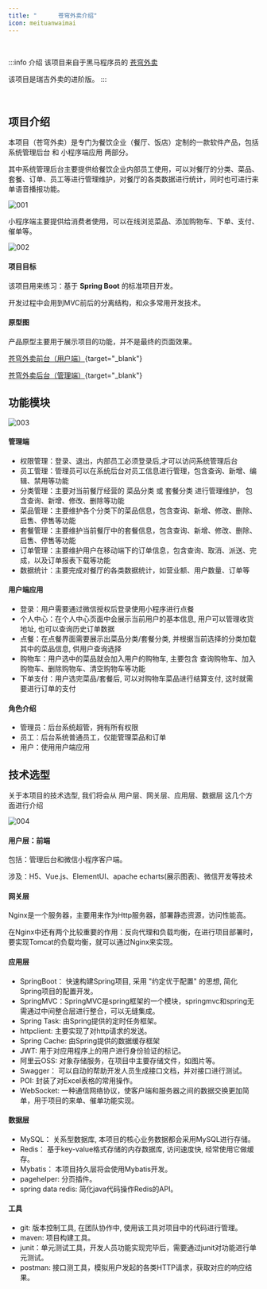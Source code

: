 ```yaml
---
title: "      苍穹外卖介绍"
icon: meituanwaimai
---
```

<br/>

:::info 介绍
该项目来自于黑马程序员的 [苍穹外卖](https://www.bilibili.com/video/BV1TP411v7v6)

该项目是瑞吉外卖的进阶版。
:::

<br/>

##  项目介绍
本项目（苍穹外卖）是专门为餐饮企业（餐厅、饭店）定制的一款软件产品，包括 系统管理后台 和 小程序端应用 两部分。

其中系统管理后台主要提供给餐饮企业内部员工使用，可以对餐厅的分类、菜品、套餐、订单、员工等进行管理维护，对餐厅的各类数据进行统计，同时也可进行来单语音播报功能。

![001](/img/item/苍穹外卖/001.png)


小程序端主要提供给消费者使用，可以在线浏览菜品、添加购物车、下单、支付、催单等。

![002](/img/item/苍穹外卖/002.png)

#### 项目目标
该项目用来练习：基于 **Spring Boot** 的标准项目开发。

开发过程中会用到MVC前后的分离结构，和众多常用开发技术。


####  原型图
产品原型主要用于展示项目的功能，并不是最终的页面效果。

[苍穹外卖前台（用户端）](/java-doc/file/axure/苍穹外卖_用户端/index.html){target="_blank"}
<br/>

[苍穹外卖后台（管理端）](/java-doc/file/axure/苍穹外卖_管理端/index.html){target="_blank"}


## 功能模块
![003](/img/item/苍穹外卖/003.png)

#### 管理端
- 权限管理：登录、退出，内部员工必须登录后,才可以访问系统管理后台
- 员工管理：管理员可以在系统后台对员工信息进行管理，包含查询、新增、编辑、禁用等功能
- 分类管理：主要对当前餐厅经营的 菜品分类 或 套餐分类 进行管理维护， 包含查询、新增、修改、删除等功能
- 菜品管理：主要维护各个分类下的菜品信息，包含查询、新增、修改、删除、启售、停售等功能
- 套餐管理：主要维护当前餐厅中的套餐信息，包含查询、新增、修改、删除、启售、停售等功能
- 订单管理：主要维护用户在移动端下的订单信息，包含查询、取消、派送、完成，以及订单报表下载等功能
- 数据统计：主要完成对餐厅的各类数据统计，如营业额、用户数量、订单等

#### 用户端应用
- 登录：用户需要通过微信授权后登录使用小程序进行点餐
- 个人中心：在个人中心页面中会展示当前用户的基本信息, 用户可以管理收货地址, 也可以查询历史订单数据
- 点餐：在点餐界面需要展示出菜品分类/套餐分类, 并根据当前选择的分类加载其中的菜品信息, 供用户查询选择
- 购物车：用户选中的菜品就会加入用户的购物车, 主要包含 查询购物车、加入购物车、删除购物车、清空购物车等功能
- 下单支付：用户选完菜品/套餐后, 可以对购物车菜品进行结算支付, 这时就需要进行订单的支付

#### 角色介绍
- 管理员：后台系统超管，拥有所有权限
- 员工：后台系统普通员工，仅能管理菜品和订单
- 用户：使用用户端应用


## 技术选型
关于本项目的技术选型, 我们将会从 用户层、网关层、应用层、数据层 这几个方面进行介绍

![004](/img/item/苍穹外卖/004.png)

#### 用户层：前端
包括：管理后台和微信小程序客户端。

涉及：H5、Vue.js、ElementUI、apache echarts(展示图表)、微信开发等技术

#### 网关层
Nginx是一个服务器，主要用来作为Http服务器，部署静态资源，访问性能高。

在Nginx中还有两个比较重要的作用：反向代理和负载均衡，在进行项目部署时，要实现Tomcat的负载均衡，就可以通过Nginx来实现。

#### 应用层
- SpringBoot： 快速构建Spring项目, 采用 "约定优于配置" 的思想, 简化Spring项目的配置开发。
- SpringMVC：SpringMVC是spring框架的一个模块，springmvc和spring无需通过中间整合层进行整合，可以无缝集成。
- Spring Task:  由Spring提供的定时任务框架。
- httpclient:  主要实现了对http请求的发送。
- Spring Cache:  由Spring提供的数据缓存框架
- JWT:  用于对应用程序上的用户进行身份验证的标记。
- 阿里云OSS:  对象存储服务，在项目中主要存储文件，如图片等。
- Swagger： 可以自动的帮助开发人员生成接口文档，并对接口进行测试。
- POI:  封装了对Excel表格的常用操作。
- WebSocket: 一种通信网络协议，使客户端和服务器之间的数据交换更加简单，用于项目的来单、催单功能实现。


#### 数据层
- MySQL： 关系型数据库, 本项目的核心业务数据都会采用MySQL进行存储。
- Redis： 基于key-value格式存储的内存数据库, 访问速度快, 经常使用它做缓存。
- Mybatis： 本项目持久层将会使用Mybatis开发。
- pagehelper:  分页插件。
- spring data redis:  简化java代码操作Redis的API。


#### 工具
- git: 版本控制工具, 在团队协作中, 使用该工具对项目中的代码进行管理。
- maven: 项目构建工具。
- junit：单元测试工具，开发人员功能实现完毕后，需要通过junit对功能进行单元测试。
- postman:  接口测工具，模拟用户发起的各类HTTP请求，获取对应的响应结果。

